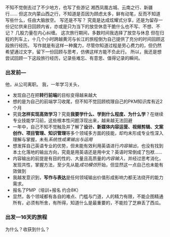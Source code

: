 不知不觉倒去过了不少地方，也写了些游记
湘西凤凰古城、云南之行、新疆行……
但这次内蒙山西之行，不知道是否因为顾虑太多，鲜有动笔，反而不知道写些什么，任由大脑放空。
写还是不写？
究竟是达成炫耀式分享，还是为留存一份记忆供来日回顾内省，亦或是只为当下的放空休息干脆什么也不写、不想、不记？
几股力量在内心纠缠。
这次旅行期间，多数时间我选择了放空与休息
但在归程的列车上，十几个小时跨越黄河与长江的旅程倒为自己提供了充分的时间回顾这段旅行经历。
写作就是有这样一种魔力，尽管你知道过程是劳心费力的，但仍然希望通过文字，留下一份回顾与思考，仿佛这样方能不负此行。
所以，我还是想尝试回顾一下这段旅行经历，记录些难忘、有意思、值得记录的瞬间。
### 出发前—
他，从公司离职。
我，一年学习关头，
- 发现自己在把**转行前端**的目标变得越来越大
- 想的是为自己的前端学习收尾，但不知不觉回顾梳理自己的PKM知识库有近2个月
- 究竟**怎样实现高效学习**？究竟**我要学什么、学到什么程度、为什么学**？在继续专业技能学习前，这些根本性问题浮现出来，越来越无法回避
- 一年中，自己不知不觉触及并了解了**设计、新媒体内容运营、视频剪辑、文案创作、项目管理、知识管理**等多个领域多方面的技能，却均未形成专业性深入理解与掌握，未有*系统性成果输出与运用*
- 想发挥自己英语专业的优势，但未能有效利用英语进行*内容输出*，也没有找到本土化落地的输出方向，究竟是用英语还是用中文？英语时常倒成了包袱……
- 内容输出的前提是有目的性的、大量且高质量的*内容输入*，并经过思考消化，发现共性，掌握方法，至少先从能*成功模仿*开始，但显然这一点自己也未能有效做到
- 我越发意识到，**写作与表达**是任何领域输出价值形成影响力都无法绕开的能力需求。
- 报名了PMP（培训+报名 约合8K）
- 显然，各个领域都有各自的难点、门槛与门道，人的精力有限，不能企图精通所有，必须有所舍，有所得，知道什么是最重要的，不能捡了芝麻丢了西瓜。
### 出发—16天的旅程


为什么？收获到什么？
